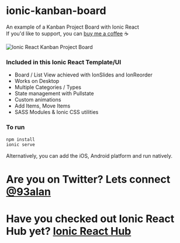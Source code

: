 # ionic-kanban-board
An example of a Kanban Project Board with Ionic React
<br />
If you'd like to support, you can <a className="link" href="https://www.buymeacoffee.com/ionicreacthub" target="_blank" rel="noopener">buy me a coffee</a> ☕️

![Ionic React Kanban Project Board](https://repository-images.githubusercontent.com/371678084/e2355b00-bfb7-11eb-8a47-e0afdf2b066c)

### Included in this Ionic React Template/UI
* Board / List View achieved with IonSlides and IonReorder
* Works on Desktop
* Multiple Categories / Types
* State management with Pullstate
* Custom animations
* Add Items, Move Items
* SASS Modules & Ionic CSS utilities

### To run

```javascript
npm install
ionic serve
```

Alternatively, you can add the iOS, Android platform and run natively.

# Are you on Twitter? Lets connect [@93alan](https://twitter.com/93alan)
# Have you checked out Ionic React Hub yet? [Ionic React Hub](https://ionicreacthub.com)
